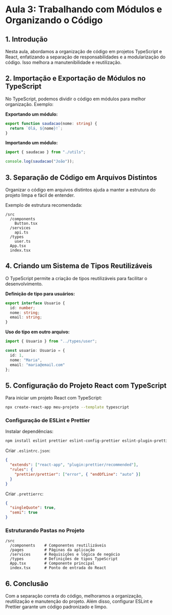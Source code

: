 # Aula 3: Trabalhando com Módulos e Organizando o Código

## 1. Introdução

Nesta aula, abordamos a organização de código em projetos TypeScript e React, enfatizando a separação de responsabilidades e a modularização do código. Isso melhora a manutenibilidade e reutilização.

## 2. Importação e Exportação de Módulos no TypeScript

No TypeScript, podemos dividir o código em módulos para melhor organização. Exemplo:

**Exportando um módulo:**
```ts
export function saudacao(nome: string) {
  return `Olá, ${nome}!`;
}
```

**Importando um módulo:**
```ts
import { saudacao } from "./utils";

console.log(saudacao("João"));
```

## 3. Separação de Código em Arquivos Distintos

Organizar o código em arquivos distintos ajuda a manter a estrutura do projeto limpa e fácil de entender.

Exemplo de estrutura recomendada:
```
/src
  /components
    Button.tsx
  /services
    api.ts
  /types
    user.ts
  App.tsx
  index.tsx
```

## 4. Criando um Sistema de Tipos Reutilizáveis

O TypeScript permite a criação de tipos reutilizáveis para facilitar o desenvolvimento.

**Definição de tipo para usuários:**

```ts
export interface Usuario {
  id: number;
  nome: string;
  email: string;
}
```

**Uso do tipo em outro arquivo:**

```ts
import { Usuario } from "../types/user";

const usuario: Usuario = {
  id: 1,
  nome: "Maria",
  email: "maria@email.com"
};
```

## 5. Configuração do Projeto React com TypeScript

Para iniciar um projeto React com TypeScript:

```sh
npx create-react-app meu-projeto --template typescript
```

### Configuração de ESLint e Prettier

Instalar dependências:

```sh
npm install eslint prettier eslint-config-prettier eslint-plugin-prettier --save-dev
```

Criar `.eslintrc.json`:

```json
{
  "extends": ["react-app", "plugin:prettier/recommended"],
  "rules": {
    "prettier/prettier": ["error", { "endOfLine": "auto" }]
  }
}
```

Criar `.prettierrc`:

```json
{
  "singleQuote": true,
  "semi": true
}
```

### Estruturando Pastas no Projeto

```
/src
  /components    # Componentes reutilizáveis
  /pages         # Páginas da aplicação
  /services      # Requisições e lógica de negócio
  /types         # Definições de tipos TypeScript
  App.tsx        # Componente principal
  index.tsx      # Ponto de entrada do React
```

## 6. Conclusão

Com a separação correta do código, melhoramos a organização, reutilização e manutenção do projeto. Além disso, configurar ESLint e Prettier garante um código padronizado e limpo.
